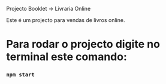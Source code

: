 Projecto Booklet -> Livraria Online 

Este é um projecto para vendas de livros online.

# Para rodar o projecto digite no terminal este comando: 
### `npm start`
